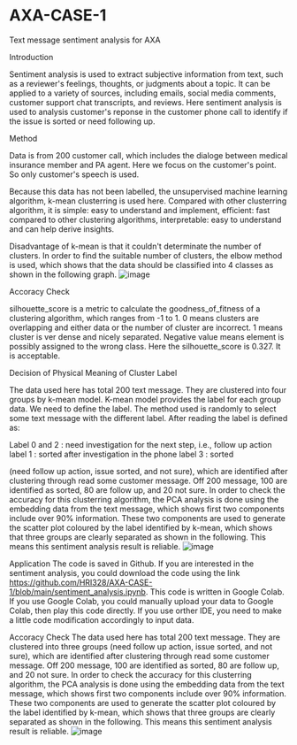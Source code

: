# AXA-CASE-1
Text message sentiment analysis for AXA

Introduction

Sentiment analysis is used to extract subjective information from text, such as a reviewer's feelings, thoughts, or judgments about a topic. It can be applied to a variety of sources, including emails, social media comments, customer support chat transcripts, and reviews. 
Here sentiment analysis is used to analysis customer's reponse in the customer phone call to identify if the issue is sorted or need following up.


Method

Data is from 200 customer call, which includes the dialoge between medical insurance member and PA agent. Here we focus on the customer's point. So only customer's speech is used. 

Because this data has not been labelled, the unsupervised machine learning algorithm, k-mean clusterring is used here. Compared with other clusterring algorithm, it is simple: easy to understand and implement, efficient: fast compared to other clustering algorithms, interpretable: easy to understand and can help derive insights.

Disadvantage of k-mean is that it couldn't determinate the number of clusters. In order to find the suitable number of clusters, the elbow method is used, which shows that the data should be classified into 4 classes as shown in the following graph.
![image](https://github.com/user-attachments/assets/dcdb2d7c-0339-4cf3-a5ac-0978537649b9)


Accoracy Check

silhouette_score is a metric to calculate the goodness_of_fitness of a clustering algorithm, which ranges from -1 to 1. 0 means clusters are overlapping and either data or the number of cluster are incorrect. 1 means cluster is ver dense and nicely separated. Negative value means element is possibly assigned to the wrong class.
Here the silhouette_score is 0.327. It is acceptable.


Decision of Physical Meaning of Cluster Label

The data used here has total 200 text message. They are clustered into four groups by k-mean model. K-mean model provides the label for each group data. We need to define the label. The method used is randomly to select some text message with the different label. After reading the label is defined as:

Label 0 and 2 : need investigation for the next step, i.e., follow up action
label 1 : sorted after investigation in the phone
label 3 : sorted

(need follow up action, issue sorted, and not sure), which are identified after clustering through read some customer message. Off 200 message, 100 are identified as sorted, 80 are follow up, and 20 not sure. 
In order to check the accuracy for this clusterring algorithm, the PCA analysis is done using the embedding data from the text message, which shows first two components include over 90% information. These two components are used to generate the scatter plot coloured by the label identified by k-mean, which shows that three groups are clearly separated as shown in the following. This means this sentiment analysis result is reliable. 
![image](https://github.com/user-attachments/assets/62733966-87da-49dc-a06f-947fbdcdfe56)


Application
The code is saved in Github. If you are interested in the sentiment analysis, you could download the code using the link https://github.com/HRI328/AXA-CASE-1/blob/main/sentiment_analysis.ipynb.
This code is written in Google Colab. If you use Google Colab, you could manually upload your data to Google Colab, then play this code directly. If you use orther IDE, you need to make a little code modification accordingly to input data.

Accoracy Check
The data used here has total 200 text message. They are clustered into three groups (need follow up action, issue sorted, and not sure), which are identified after clustering through read some customer message. Off 200 message, 100 are identified as sorted, 80 are follow up, and 20 not sure. 
In order to check the accuracy for this clusterring algorithm, the PCA analysis is done using the embedding data from the text message, which shows first two components include over 90% information. These two components are used to generate the scatter plot coloured by the label identified by k-mean, which shows that three groups are clearly separated as shown in the following. This means this sentiment analysis result is reliable. 
![image](https://github.com/user-attachments/assets/62733966-87da-49dc-a06f-947fbdcdfe56)




